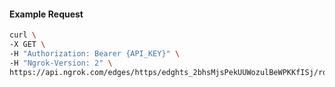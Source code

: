 <!-- Code generated for API Clients. DO NOT EDIT. -->

#### Example Request

```bash
curl \
-X GET \
-H "Authorization: Bearer {API_KEY}" \
-H "Ngrok-Version: 2" \
https://api.ngrok.com/edges/https/edghts_2bhsMjsPekUUWozulBeWPKKfISj/routes/edghtsrt_2bhsMjRhLxGjCLPDTNrJLyg8H5v
```
